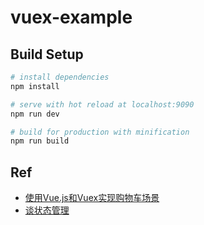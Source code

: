 # vuex-example

## Build Setup

``` bash
# install dependencies
npm install

# serve with hot reload at localhost:9090
npm run dev

# build for production with minification
npm run build
```

## Ref

- [使用Vue.js和Vuex实现购物车场景](http://xlbd.me/vue-vuex-shopping-cart/)
- [谈状态管理](https://kenberkeley.github.io/vue-demo/dist/docs/zh-cn/development/State-management.html)
